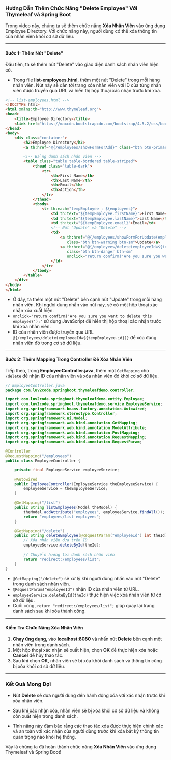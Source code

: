 ### Hướng Dẫn Thêm Chức Năng "Delete Employee" Với Thymeleaf và Spring Boot

Trong video này, chúng ta sẽ thêm chức năng **Xóa Nhân Viên** vào ứng dụng Employee Directory. Với chức năng này, người dùng có thể xóa thông tin của nhân viên khỏi cơ sở dữ liệu.

---

#### **Bước 1: Thêm Nút "Delete"**

Đầu tiên, ta sẽ thêm nút "Delete" vào giao diện danh sách nhân viên hiện có. 

- Trong file **list-employees.html**, thêm một nút "Delete" trong mỗi hàng nhân viên. Nút này sẽ dẫn tới trang xóa nhân viên với ID của từng nhân viên được truyền qua URL và hiển thị hộp thoại xác nhận trước khi xóa.

```html
<!-- list-employees.html -->
<!DOCTYPE html>
<html xmlns:th="http://www.thymeleaf.org">
<head>
    <title>Employee Directory</title>
    <link href="https://maxcdn.bootstrapcdn.com/bootstrap/4.5.2/css/bootstrap.min.css" rel="stylesheet">
</head>
<body>
    <div class="container">
        <h2>Employee Directory</h2>
        <a th:href="@{/employees/showFormForAdd}" class="btn btn-primary btn-sm mb-3">Add Employee</a>

        <!-- Bảng danh sách nhân viên -->
        <table class="table table-bordered table-striped">
            <thead class="table-dark">
                <tr>
                    <th>First Name</th>
                    <th>Last Name</th>
                    <th>Email</th>
                    <th>Action</th>
                </tr>
            </thead>
            <tbody>
                <tr th:each="tempEmployee : ${employees}">
                    <td th:text="${tempEmployee.firstName}">First Name</td>
                    <td th:text="${tempEmployee.lastName}">Last Name</td>
                    <td th:text="${tempEmployee.email}">Email</td>
                    <!-- Nút "Update" và "Delete" -->
                    <td>
                        <a th:href="@{/employees/showFormForUpdate(employeeId=${tempEmployee.id})}" 
                           class="btn btn-warning btn-sm">Update</a>
                        <a th:href="@{/employees/delete(employeeId=${tempEmployee.id})}" 
                           class="btn btn-danger btn-sm" 
                           onclick="return confirm('Are you sure you want to delete this employee?');">Delete</a>
                    </td>
                </tr>
            </tbody>
        </table>
    </div>
</body>
</html>
```

- Ở đây, ta thêm một nút "Delete" bên cạnh nút "Update" trong mỗi hàng nhân viên. Khi người dùng nhấn vào nút này, sẽ có một hộp thoại xác nhận xóa xuất hiện.
- `onclick="return confirm('Are you sure you want to delete this employee?');"` sử dụng JavaScript để hiển thị hộp thoại xác nhận trước khi xóa nhân viên.
- ID của nhân viên được truyền qua URL `@{/employees/delete(employeeId=${tempEmployee.id})}` để xóa đúng nhân viên đó trong cơ sở dữ liệu.

---

#### **Bước 2: Thêm Mapping Trong Controller Để Xóa Nhân Viên**

Tiếp theo, trong **EmployeeController.java**, thêm một `GetMapping` cho `/delete` để nhận ID của nhân viên và xóa nhân viên đó khỏi cơ sở dữ liệu.

```java
// EmployeeController.java
package com.luv2code.springboot.thymeleafdemo.controller;

import com.luv2code.springboot.thymeleafdemo.entity.Employee;
import com.luv2code.springboot.thymeleafdemo.service.EmployeeService;
import org.springframework.beans.factory.annotation.Autowired;
import org.springframework.stereotype.Controller;
import org.springframework.ui.Model;
import org.springframework.web.bind.annotation.GetMapping;
import org.springframework.web.bind.annotation.ModelAttribute;
import org.springframework.web.bind.annotation.PostMapping;
import org.springframework.web.bind.annotation.RequestMapping;
import org.springframework.web.bind.annotation.RequestParam;

@Controller
@RequestMapping("/employees")
public class EmployeeController {

    private final EmployeeService employeeService;

    @Autowired
    public EmployeeController(EmployeeService theEmployeeService) {
        employeeService = theEmployeeService;
    }

    @GetMapping("/list")
    public String listEmployees(Model theModel) {
        theModel.addAttribute("employees", employeeService.findAll());
        return "employees/list-employees";
    }

    @GetMapping("/delete")
    public String deleteEmployee(@RequestParam("employeeId") int theId) {
        // Xóa nhân viên dựa trên ID
        employeeService.deleteById(theId);
        
        // Chuyển hướng tới danh sách nhân viên
        return "redirect:/employees/list";
    }
}
```

- `@GetMapping("/delete")` sẽ xử lý khi người dùng nhấn vào nút "Delete" trong danh sách nhân viên.
- `@RequestParam("employeeId")` nhận ID của nhân viên từ URL.
- `employeeService.deleteById(theId)` thực hiện việc xóa nhân viên từ cơ sở dữ liệu.
- Cuối cùng, `return "redirect:/employees/list";` giúp quay lại trang danh sách sau khi xóa thành công.

---

#### **Kiểm Tra Chức Năng Xóa Nhân Viên**

1. **Chạy ứng dụng**, vào **localhost:8080** và nhấn nút **Delete** bên cạnh một nhân viên trong danh sách.
2. Một hộp thoại xác nhận sẽ xuất hiện, chọn **OK** để thực hiện xóa hoặc **Cancel** để hủy thao tác.
3. Sau khi chọn **OK**, nhân viên sẽ bị xóa khỏi danh sách và thông tin cũng bị xóa khỏi cơ sở dữ liệu.

---

### **Kết Quả Mong Đợi**

- Nút **Delete** sẽ đưa người dùng đến hành động xóa với xác nhận trước khi xóa nhân viên.
- Sau khi xác nhận xóa, nhân viên sẽ bị xóa khỏi cơ sở dữ liệu và không còn xuất hiện trong danh sách.

- Tính năng này đảm bảo rằng các thao tác xóa được thực hiện chính xác và an toàn với xác nhận của người dùng trước khi xóa bất kỳ thông tin quan trọng nào khỏi hệ thống.

Vậy là chúng ta đã hoàn thành chức năng **Xóa Nhân Viên** vào ứng dụng Thymeleaf và Spring Boot!
